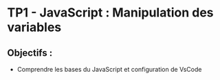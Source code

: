 # TP1 - JavaScript : Manipulation des variables

## Objectifs :
- Comprendre les bases du JavaScript et configuration de VsCode
